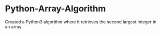 # Python-Array-Algorithm
Created a Python3 algorithm where it retrieves the second largest integer in an array.

